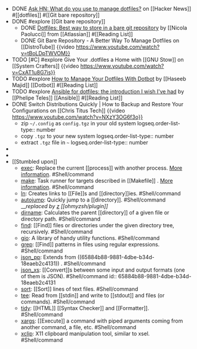 - DONE [Ask HN: What do you use to manage dotfiles?](https://news.ycombinator.com/item?id=11070797) on [[Hacker News]] #[[dotfiles]] #[[Git bare repository]]
- DONE #explore [[Git bare repository]]
	- DONE [Dotfiles: Best way to store in a bare git repository](https://www.atlassian.com/git/tutorials/dotfiles) by [[Nicola Paolucci]] from [[Atlassian]] #[[Reading List]]
	- DONE Git Bare Repository - A Better Way To Manage Dotfiles on [[DistroTube]]
	  {{video https://www.youtube.com/watch?v=tBoLDpTWVOM}}
- TODO [#C] #explore Give Your .dotfiles a Home with [[GNU Stow]] on [[System Crafters]]
  {{video https://www.youtube.com/watch?v=CxAT1u8G7is}}
- TODO #explore [How to Manage Your Dotfiles With Dotbot](https://haseebmajid.dev/posts/2022-10-15-how-to-manage-your-dotfiles-with-dotbot/) by [[Haseeb Majid]] [[Dotbot]] #[[Reading List]]
- TODO #explore [Ansible for dotfiles: the introduction I wish I've had](https://phelipetls.github.io/posts/introduction-to-ansible/) by [[Phelipe Teles]] [[Ansible]] #[[Reading List]]
- DONE Switch Distributions Quickly | How to Backup and Restore Your Configurations on [[Chris Titus Tech]]
  {{video https://www.youtube.com/watch?v=NXzY3OG6f3o}}
	- zip `~/.config` as `config.tgz` in your old system
	  logseq.order-list-type:: number
	- copy `.tgz` to your new system
	  logseq.order-list-type:: number
	- extract `.tgz` file in `~`
	  logseq.order-list-type:: number
-
-
- [[Stumbled upon]]
	- [exec](https://command-not-found.com/exec): Replace the current [[process]] with another process. [More information](https://linuxcommand.org/lc3_man_pages/exech.html). #Shell/command
	- [make](https://command-not-found.com/make): Task runner for targets described in [[Makefile]] . [More information](https://www.gnu.org/software/make/manual/make.html). #Shell/command
	- [ln](https://command-not-found.com/ln): Creates links to [[File]]s and [[directory]]ies. #Shell/command
	- [autojump](https://command-not-found.com/autojump): Quickly jump to a [[directory]]. #Shell/command
	  __*replaced by [z](https://github.com/ohmyzsh/ohmyzsh/blob/master/plugins/z/README.md) [[ohmyzsh/plugin]]*
	- [dirname](https://command-not-found.com/dirname): Calculates the parent [[directory]] of a given file or directory path. #Shell/command
	- [find](https://command-not-found.com/find): [[Find]] files or directories under the given directory tree, recursively. #Shell/command
	- [gio](https://command-not-found.com/gio): A library of handy utility functions. #Shell/command
	- [grep](https://command-not-found.com/grep): [[Find]] patterns in files using regular expressions. #Shell/command
	- [json_pp](https://command-not-found.com/json_pp): Extends from ((65884b88-9881-4dbe-b34d-18eaeb2c4131)) . #Shell/command
	- [json_xs](https://command-not-found.com/json_xs): [[Convert]]s between some input and output formats (one of them is JSON). #Shell/command
	  id:: 65884b88-9881-4dbe-b34d-18eaeb2c4131
	- [sort](https://command-not-found.com/sort): [[Sort]] lines of text files. #Shell/command
	- [tee](https://command-not-found.com/tee): Read from [[stdin]] and write to [[stdout]] and files (or commands). #Shell/command
	- [tidy](https://command-not-found.com/tidy): [[HTML]] [[Syntax Checker]] and [[Formatter]]. #Shell/command
	- [xargs](https://command-not-found.com/xargs): [[Execute]] a command with piped arguments coming from another command, a file, etc. #Shell/command
	- [xclip](https://command-not-found.com/xclip): X11 clipboard manipulation tool, similar to xsel. #Shell/command
